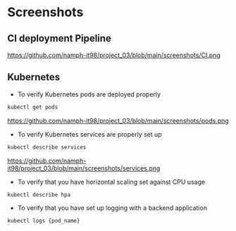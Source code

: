 # Screenshots

## CI deployment Pipeline
[https://github.com/namph-it98/project_03/blob/main/screenshots/CI.png
](https://github.com/namph-it98/project_03/blob/main/screenshots/CI.png)

## Kubernetes
* To verify Kubernetes pods are deployed properly
```bash
kubectl get pods
```
[https://github.com/namph-it98/project_03/blob/main/screenshots/pods.png
](https://github.com/namph-it98/project_03/blob/main/screenshots/pods.png)

* To verify Kubernetes services are properly set up
```bash
kubectl describe services
```
[https://github.com/namph-it98/project_03/blob/main/screenshots/services.png
](https://github.com/namph-it98/project_03/blob/main/screenshots/services.png)



* To verify that you have horizontal scaling set against CPU usage
```bash
kubectl describe hpa
```

* To verify that you have set up logging with a backend application
```bash
kubectl logs {pod_name}
```

